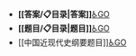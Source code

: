 - **[[答案/📋目录|答案]]**[♿GO](./答案/📋目录.md)
- **[[题目/📋目录|题目]]**[♿GO](./题目/📋目录.md)
- [[中国近现代史纲要题目]][♿GO](./中国近现代史纲要题目.md.md)
